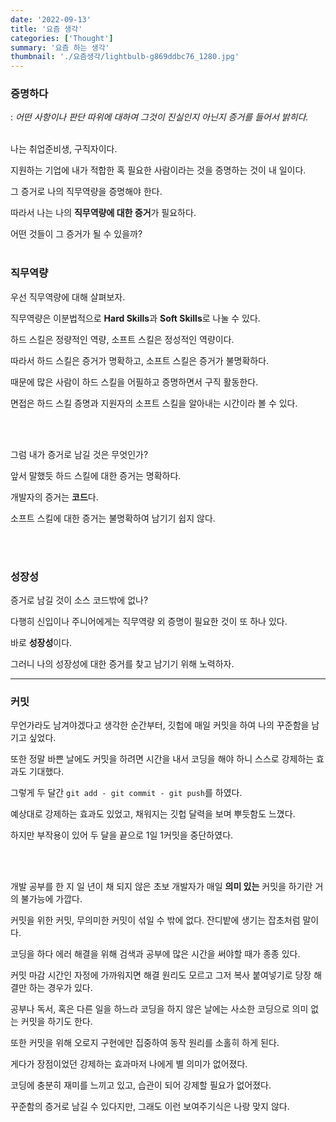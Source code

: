 ```yaml
---
date: '2022-09-13'
title: '요즘 생각'
categories: ['Thought']
summary: '요즘 하는 생각'
thumbnail: './요즘생각/lightbulb-g869ddbc76_1280.jpg'
---
```


### 증명하다

: _어떤 사항이나 판단 따위에 대하여 그것이 진실인지 아닌지 증거를 들어서 밝히다._
<br></br>

나는 취업준비생, 구직자이다.

지원하는 기업에 내가 적합한 혹 필요한 사람이라는 것을 증명하는 것이 내 일이다.

그 증거로 나의 직무역량을 증명해야 한다.

따라서 나는 나의 **직무역량에 대한 증거**가 필요하다.

어떤 것들이 그 증거가 될 수 있을까?
<br></br>

### 직무역량

우선 직무역량에 대해 살펴보자.

직무역량은 이분법적으로 **Hard Skills**과 **Soft Skills**로 나눌 수 있다.

하드 스킬은 정량적인 역량, 소프트 스킬은 정성적인 역량이다.

따라서 하드 스킬은 증거가 명확하고, 소프트 스킬은 증거가 불명확하다.

때문에 많은 사람이 하드 스킬을 어필하고 증명하면서 구직 활동한다.

면접은 하드 스킬 증명과 지원자의 소프트 스킬을 알아내는 시간이라 볼 수 있다.

<br></br>

그럼 내가 증거로 남길 것은 무엇인가?

앞서 말했듯 하드 스킬에 대한 증거는 명확하다.

개발자의 증거는 **코드**다.

소프트 스킬에 대한 증거는 불명확하여 남기기 쉽지 않다.

<br></br>

### 성장성

증거로 남길 것이 소스 코드밖에 없나?

다행히 신입이나 주니어에게는 직무역량 외 증명이 필요한 것이 또 하나 있다.

바로 **성장성**이다.

그러니 나의 성장성에 대한 증거를 찾고 남기기 위해 노력하자.

---

### 커밋

무언가라도 남겨야겠다고 생각한 순간부터, 깃헙에 매일 커밋을 하여 나의 꾸준함을 남기고 싶었다.

또한 정말 바쁜 날에도 커밋을 하려면 시간을 내서 코딩을 해야 하니 스스로 강제하는 효과도 기대했다.

그렇게 두 달간 `git add - git commit - git push`를 하였다.

예상대로 강제하는 효과도 있었고, 채워지는 깃헙 달력을 보며 뿌듯함도 느꼈다.

하지만 부작용이 있어 두 달을 끝으로 1일 1커밋을 중단하였다.

<br></br>

개발 공부를 한 지 일 년이 채 되지 않은 초보 개발자가 매일 **의미 있는** 커밋을 하기란 거의 불가능에 가깝다.

커밋을 위한 커밋, 무의미한 커밋이 섞일 수 밖에 없다. 잔디밭에 생기는 잡초처럼 말이다.

코딩을 하다 에러 해결을 위해 검색과 공부에 많은 시간을 써야할 때가 종종 있다.

커밋 마감 시간인 자정에 가까워지면 해결 원리도 모르고 그저 복사 붙여넣기로 당장 해결만 하는 경우가 있다.

공부나 독서, 혹은 다른 일을 하느라 코딩을 하지 않은 날에는 사소한 코딩으로 의미 없는 커밋을 하기도 한다.

또한 커밋을 위해 오로지 구현에만 집중하여 동작 원리를 소홀히 하게 된다.

게다가 장점이었던 강제하는 효과마저 나에게 별 의미가 없어졌다.

코딩에 충분히 재미를 느끼고 있고, 습관이 되어 강제할 필요가 없어졌다.

꾸준함의 증거로 남길 수 있다지만, 그래도 이런 보여주기식은 나랑 맞지 않다.
